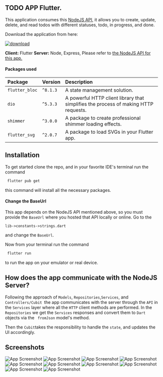 
## TODO APP Flutter.
This application consumes this [NodeJS API](https://github.com/yassine-bennkhay/colicoli_todo_api), it allows you to create, update, delete, and read todos with different statuses, todo, in progress, and done.

Download the application from here:

[![download](https://img.shields.io/badge/download-006600?style=for-the-badge&logo=download&logoColor=white)](https://github.com/yassine-bennkhay/coli_todo_flutter/raw/main/app-release.apk)


**Client:** Flutter
**Server:** Node, Express, Please refer to [the NodeJS API for this app.](https://github.com/yassine-bennkhay/colicoli_todo_api)
#### Packages used
| Package | Version     | Description                       |
| :-------- | :------- | :-------------------------------- |
| `flutter_bloc`      | `^8.1.3` | A state management solution. |
| `dio`      | `^5.3.3` |A powerful HTTP client library that simplifies the process of making HTTP requests. |
| `shimmer`      | `^3.0.0` | A package to create professional shimmer loading effects. |
| `flutter_svg`      | `^2.0.7` | A package to load SVGs in your Flutter app. |


## Installation

To get started clone the repo, and in your favorite IDE's terminal run the command
```bash
 flutter pub get
```
this command will install all the necessary packages.

#### Change the BaseUrl
This app depends on the NodeJS API mentioned above, so you must provide the ```BaseUrl``` where you hosted that API locally or online.
Go to the 
```  
lib->constants->strings.dart 
 ```
 and change the ```BaseUrl```.

Now from your terminal run the command
```bash
 flutter run
```
to run the app on your emulator or real device.

## How does the app communicate with the NodeJS Server?
Following the approach of ```Models```, ```Repositories```,```Services```, and ```Controllers/Cubit ```the app communicates with the server through the ```API``` in the ```Services``` layer where all the ```HTTP``` client methods are performed.
In the ```Repositories``` we get the ```Services``` responses and convert them to ```Dart``` objects via the ``` fromJson``` model's method.

Then the ```Cubit```takes the responsibility to handle the ```state```, and updates the UI accordingly.
## Screenshots
![App Screenshot](https://github.com/yassine-bennkhay/coli_todo_flutter/blob/main/screenshots/todos.png?raw=true)
![App Screenshot](https://github.com/yassine-bennkhay/coli_todo_flutter/blob/main/screenshots/add.png?raw=true)
![App Screenshot](https://github.com/yassine-bennkhay/coli_todo_flutter/blob/main/screenshots/update.png?raw=true)
![App Screenshot](https://github.com/yassine-bennkhay/coli_todo_flutter/blob/main/screenshots/done.png?raw=true)
![App Screenshot](https://github.com/yassine-bennkhay/coli_todo_flutter/blob/main/screenshots/details.png?raw=true)
![App Screenshot](https://github.com/yassine-bennkhay/coli_todo_flutter/blob/main/screenshots/confirm.png?raw=true)
![App Screenshot](https://github.com/yassine-bennkhay/coli_todo_flutter/blob/main/screenshots/progress.png?raw=true)
![App Screenshot](https://github.com/yassine-bennkhay/coli_todo_flutter/blob/main/screenshots/nothing-done.png?raw=true)
![App Screenshot](https://github.com/yassine-bennkhay/coli_todo_flutter/blob/main/screenshots/nothing-progress.png?raw=true)
![App Screenshot](https://github.com/yassine-bennkhay/coli_todo_flutter/blob/main/screenshots/shimmer.png?raw=true)
